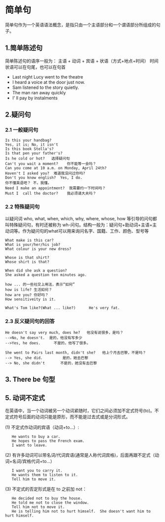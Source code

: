 # 简单句
简单句作为一个英语语法概念，是指只由一个主语部分和一个谓语部分所组成的句子。

## 1.简单陈述句
简单陈述句的语序一般为：
主语 + 动词 + 宾语 + 状语（方式+地点+时间）
时间状语可以在句尾，也可以在句首

- Last night Lucy went to the theatre
- I heard a voice at the door just now.
- Sam listened to the story quietly.
- The man ran away quickly
- I' ll pay by instalments

## 2.疑问句 
### 2.1 一般疑问句
	Is this your handbag?
	Yes, it is; No, it isn't
	Is this book Stella's?
	Is that pen your father's?
	Is he cold or hot?   选择疑问句
	Can't you wait a moment?    你不能等一会吗？
	Can you come at 10 a.m. on Monday, April 24th?
	Haven't I asked you?  难道我没问过你吗?
	Don't you know english?  Yes, I do.
	你不懂英语吧？ 不，我懂。
	Need I make an appointment?  我需要约一下时间吗？
	Must I  call the doctor?    我必须请大夫吗？

### 2.2 特殊疑问句
以疑问词 who, what, when, which, why, where, whose, how 等引导的问句都叫特殊疑问句，有时还被称为 wh-问句。结构一般为：疑问句+助动词+主语+主动词等。作为疑问句的what可以用来询问名字、国籍、工作、颜色、型号等

	What make is this car?
	What is your/her/his job?
	What colour is your new dress?
	
	Whose is that shirt?
	Whose shirt is that?
	
	When did she ask a question?
	She asked a question ten minutes ago.
	
	how ... 的一些社交上用法，表示“如何”
	how is life? 生活如何？
	how are you? 你好吗？
	How sensitiveity is it.
	
	What's Tom like?(What ... like?)      He's very fat.

### 2.3 反义疑问句的回答
    He doesn't say very much, does he?   他没有说很多，是吗？
    -->No, he doesn't.  是的，他没有写多少
    -->Yes, he does.      不是的，他写了很多。

    She went to Pairs last month, didn't she?   他上个月去巴黎，不是吗？
    --> Yes, she did.         是的，她去巴黎
    --> No, she didn't       不是的，她没有去巴黎

## 3. There be 句型



## 5. 动词不定式
在英语中，当一个动词被另一个动词紧随时，它们之间必须加不定式符号(to)。不定式符号后面的动词只能是原形，而不能是过去式或是分词形式。

(1) 不定式作动词的宾语（动词+to...）:

       He wants to buy a car.
       He hopes to pass the French exam.
       I want to leave.

(2) 有许多动词可以带名词/代词宾语(通常是人称代词宾格)，后面再跟不定式（动词+名词/宾格代词+to...）

       I want you to carry it.
       He wants them to listen to it.
       Tell him to move it.

(3) 不定式的否定形式是在 to 之前加 not：

       He decided not to buy the house.
       He told me not to close the window.
       Tell him not to move it.
       He is telling him not to hurt himself.  She doesn't want him to hurt himself.
